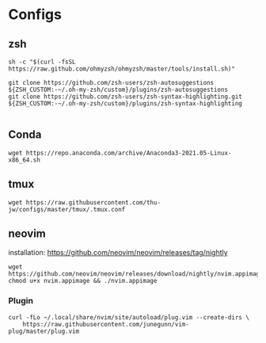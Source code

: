 # Configs 

## zsh

```shell
sh -c "$(curl -fsSL https://raw.github.com/ohmyzsh/ohmyzsh/master/tools/install.sh)"
```

```shell
git clone https://github.com/zsh-users/zsh-autosuggestions ${ZSH_CUSTOM:-~/.oh-my-zsh/custom}/plugins/zsh-autosuggestions
git clone https://github.com/zsh-users/zsh-syntax-highlighting.git ${ZSH_CUSTOM:-~/.oh-my-zsh/custom}/plugins/zsh-syntax-highlighting


```

## Conda
```
wget https://repo.anaconda.com/archive/Anaconda3-2021.05-Linux-x86_64.sh
```

## tmux
```
wget https://raw.githubusercontent.com/thu-jw/configs/master/tmux/.tmux.conf
```

## neovim
installation:
https://github.com/neovim/neovim/releases/tag/nightly
```
wget https://github.com/neovim/neovim/releases/download/nightly/nvim.appimage
chmod u+x nvim.appimage && ./nvim.appimage
```

### Plugin
```
curl -fLo ~/.local/share/nvim/site/autoload/plug.vim --create-dirs \
    https://raw.githubusercontent.com/junegunn/vim-plug/master/plug.vim
```
